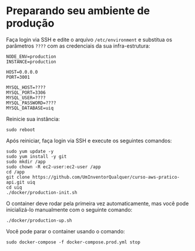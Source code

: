 
# Preparando seu ambiente de produção

Faça login via SSH e edite o arquivo `/etc/environment` e substitua os parâmetros `????` com as credenciais da sua
infra-estrutura:
```
NODE_ENV=production
INSTANCE=production

HOST=0.0.0.0
PORT=3001

MYSQL_HOST=????
MYSQL_PORT=3306
MYSQL_USER=????
MYSQL_PASSWORD=????
MYSQL_DATABASE=uiq
```

Reinicie sua instância:
```
sudo reboot
```

Após reiniciar, faça login via SSH e execute os seguintes comandos:
```
sudo yum update -y
sudo yum install -y git
sudo mkdir /app
sudo chown -R ec2-user:ec2-user /app
cd /app
git clone https://github.com/UmInventorQualquer/curso-aws-pratico-api.git uiq
cd uiq
./docker/production-init.sh
```

O container deve rodar pela primeira vez automaticamente, mas você pode inicializá-lo manualmente com o seguinte 
comando:
```
./docker/production-up.sh
```

Você pode parar o container usando o comando:
```
sudo docker-compose -f docker-compose.prod.yml stop
```






